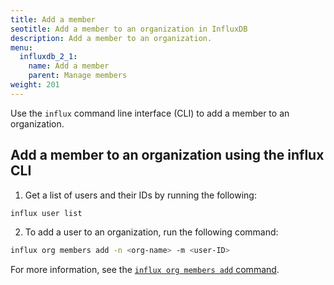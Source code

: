 ```yaml
---
title: Add a member
seotitle: Add a member to an organization in InfluxDB
description: Add a member to an organization.
menu:
  influxdb_2_1:
    name: Add a member
    parent: Manage members
weight: 201
---
```


Use the `influx` command line interface (CLI) to add a member to an organization.

<!-- ## Add a member to an organization in the InfluxDB UI

1. In the navigation menu on the left, select **Org (Organization)** > **Members**.

    {{< nav-icon "org" >}}

_Complete content coming soon_ -->

## Add a member to an organization using the influx CLI

1. Get a list of users and their IDs by running the following:

```sh
influx user list
```

2. To add a user to an organization, run the following command:

```sh
influx org members add -n <org-name> -m <user-ID>
```

For more information, see the [`influx org members add` command](/influxdb/v2.2/reference/cli/influx/org/members/add).
